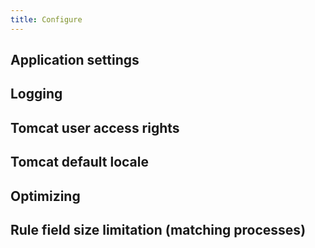 ```yaml
---
title: Configure
---
```


## Application settings

## Logging

## Tomcat user access rights

## Tomcat default locale

## Optimizing

## Rule field size limitation (matching processes)